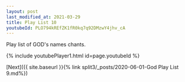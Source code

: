 ```yaml
---
layout: post
last_modified_at: 2021-03-29
title: Play List 10
youtubeId: PLO794kREfZK1fR0kq7q92DMzwY4jhv_cA
---
```

 
 
Play list of GOD's names chants.
 
{% include youtubePlayer1.html id=page.youtubeId %}
 

[Next]({{ site.baseurl }}{% link  split3/_posts/2020-06-01-God Play List 9.md%})
